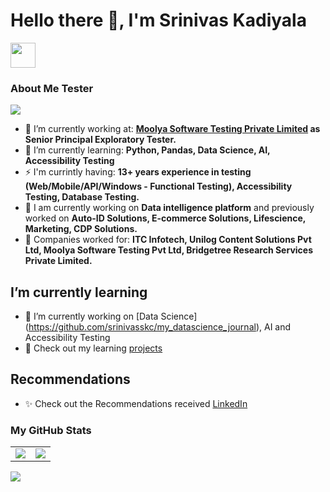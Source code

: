 # Hello there 👋, I'm Srinivas Kadiyala

<a href="https://www.linkedin.com/in/srinivasskc/"><img src="https://www.vectorlogo.zone/logos/linkedin/linkedin-icon.svg" width="40" height="40"/></a>


### About Me Tester
![](https://komarev.com/ghpvc/?username=srinivasskc)

- 🔭 I’m currently working at: __[Moolya Software Testing Private Limited](https://moolya.com/) as Senior Principal Exploratory Tester.__ 
- 🌱 I’m currently learning: __Python, Pandas, Data Science, AI, Accessibility Testing__
- ⚡ I'm currintly having: __13+ years experience in testing (Web/Mobile/API/Windows - Functional Testing), Accessibility Testing, Database Testing.__
- 🎁 I am currently working on __Data intelligence platform__ and previously worked on __Auto-ID Solutions, E-commerce Solutions, Lifescience, Marketing, CDP Solutions.__
- 💬 Companies worked for: __ITC Infotech, Unilog Content Solutions Pvt Ltd, Moolya Software Testing Pvt Ltd, Bridgetree Research Services Private Limited.__

## I’m currently learning
- 🌱 I’m currently working on [Data Science] (https://github.com/srinivasskc/my_datascience_journal), AI and Accessibility Testing
- 📑 Check out my learning [projects](https://bit.ly/skcrepos)

## Recommendations
- ✨ Check out the Recommendations received [LinkedIn](https://bit.ly/skclinkrecom)

### My GitHub Stats

<table>
    <tr>
        <td>
            <img src="https://github-readme-stats.vercel.app/api?username=srinivasskc&count_private=true&show_icons=true&theme=tokyonight"/>
        </td>
        <td>
            <img src="https://github-readme-stats.vercel.app/api/top-langs/?username=srinivasskc&langs_count=10&layout=compact&hide=php,scss,css,html,batchfile,gherkin,freemarker,xslt,tsql,ruby"/>
        </td>
    </tr>
</table>




![](https://hit.yhype.me/github/profile?user_id=26836928)



